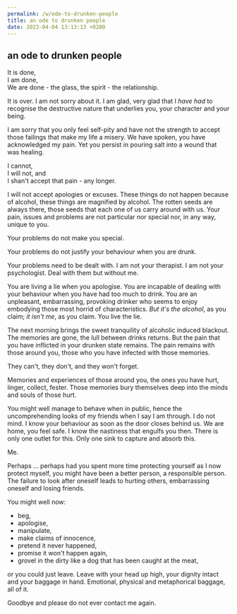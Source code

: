```yaml
---
permalink: /w/ode-to-drunken-people
title: an ode to drunken people
date: 2023-04-04 13:13:13 +0200
---
```


## an ode to drunken people

It is done,  
I am done,     
We are done - the glass, the spirit - the relationship.

It is over. I am not sorry about it. I am glad, very glad that I *have had* to recognise the destructive nature that underlies you, your character and your being.

I am sorry that you only feel self-pity and have not the strength to accept those failings that make my life a misery. We have spoken, you have acknowledged my pain. Yet you persist in pouring salt into a wound that was healing. 

I cannot,  
I will not, and  
I shan't accept that pain - any longer.

I will not accept apologies or excuses. These things do not happen because of alcohol, these things are magnified by alcohol. The rotten seeds are always there, those seeds that each one of us carry around with us. Your pain, issues and problems are not particular nor special nor, in any way, unique to you. 

Your problems do not make you special.

Your problems do not justify your behaviour when you are drunk.

Your problems need to be dealt with. I am not your therapist. I am not your psychologist. Deal with them but without me.

You are living a lie when you apologise. You are incapable of dealing with your behaviour when you have had too much to drink. You are an unpleasant, embarrassing, provoking drinker who seems to enjoy embodying those most horrid of characteristics. *But it's the alcohol*, as you claim; *it isn't me*, as you claim. You live the lie.

The next morning brings the sweet tranquility of alcoholic induced blackout. The memories are gone, the lull between drinks returns. But the pain that you have inflicted in your drunken state remains. The pain remains with those around you, those who you have infected with those memories. 

They can't, they don't, and they won't forget.

Memories and experiences of those around you, the ones you have hurt, linger, collect, fester. Those memories bury themselves deep into the minds and souls of those hurt.

You might well manage to behave when in public, hence the uncomprehending looks of my friends when I say I am through. I do not mind. I know your behaviour as soon as the door closes behind us. We are home, you feel safe. I know the nastiness that engulfs you then. There is only one outlet for this. Only one sink to capture and absorb this.

Me.

Perhaps ... perhaps had you spent more time protecting yourself as I now protect myself, you might have been a better person, a responsible person. The failure to look after oneself leads to hurting others, embarrassing oneself and losing friends.

You might well now:

- beg, 
- apologise,
- manipulate,
- make claims of innocence,
- pretend it never happened,
- promise it won't happen again,
- grovel in the dirty like a dog that has been caught at the meat,

or you could just leave. Leave with your head up high, your dignity intact and your baggage in hand. Emotional, physical and metaphorical baggage, all of it.

Goodbye and please do not ever contact me again.

